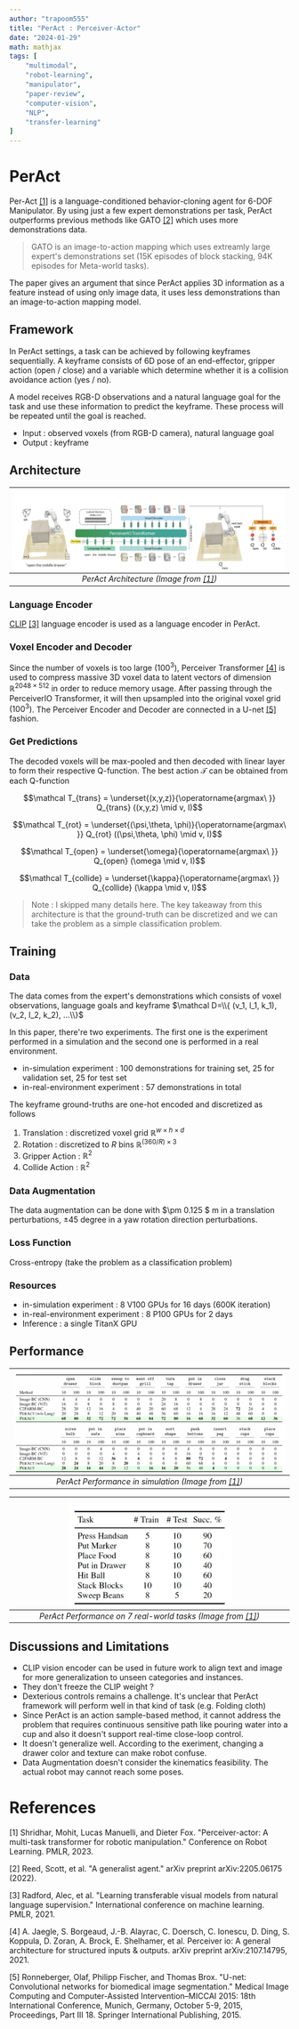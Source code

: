 ```yaml
---
author: "trapoom555"
title: "PerAct : Perceiver-Actor"
date: "2024-01-29"
math: mathjax
tags: [
    "multimodal",
    "robot-learning",
    "manipulator",
    "paper-review",
    "computer-vision",
    "NLP",
    "transfer-learning"
]
---
```


# PerAct

Per-Act [[1]](#1) is a language-conditioned behavior-cloning agent for 6-DOF Manipulator. By using just a few expert demonstrations per task, PerAct outperforms previous methods like GATO [[2]](#2) which uses more demonstrations data.

> GATO is an image-to-action mapping which uses extreamly large expert's demonstrations set (15K episodes of block stacking, 94K episodes for Meta-world tasks).

The paper gives an argument that since PerAct applies 3D information as a feature instead of using only image data, it uses less demonstrations than an image-to-action mapping model.

## Framework

In PerAct settings, a task can be achieved by following keyframes sequentially. A keyframe consists of 6D pose of an end-effector, gripper action (open / close) and a variable which determine whether it is a collision avoidance action (yes / no). 

A model receives RGB-D observations and a natural language goal for the task and use these information to predict the keyframe. These process will be repeated until the goal is reached.

- Input : observed voxels (from RGB-D camera), natural language goal
- Output : keyframe


## Architecture

| <img src="https://github.com/trapoom555/trapoom555-blog/blob/main/static/images/PerAct/architecture.png?raw=true" style= "display: block; margin-left: auto; margin-right: auto; width: 100%;"/>|
|:--:| 
| *PerAct Architecture (Image from [[1]](#1))* |

### Language Encoder

[CLIP](https://trapoom555.github.io/trapoom555-blog/posts/clip/) [[3]](#3) language encoder is used as a language encoder in PerAct.

### Voxel Encoder and Decoder

Since the number of voxels is too large $(100^3)$, Perceiver Transformer [[4]](#4) is used to compress massive 3D voxel data to latent vectors of dimension $\mathbb R^{2048 \times 512}$ in order to reduce memory usage. After passing through the PerceiverIO Transformer, it will then upsampled into the original voxel grid $(100^3)$. The Perceiver Encoder and Decoder are connected in a U-net [[5]](#5) fashion.

### Get Predictions
The decoded voxels will be max-pooled and then decoded with linear layer to form their respective Q-function. The best action $\mathcal T$ can be obtained from each Q-function

$$\mathcal T_{trans} = \underset{(x,y,z)}{\operatorname{argmax\ }} Q_{trans} ((x,y,z) \mid v, I)$$

$$\mathcal T_{rot} = \underset{(\psi,\theta, \phi)}{\operatorname{argmax\ }} Q_{rot} ((\psi,\theta, \phi) \mid v, I)$$

$$\mathcal T_{open} = \underset{\omega}{\operatorname{argmax\ }} Q_{open} (\omega \mid v, I)$$

$$\mathcal T_{collide} = \underset{\kappa}{\operatorname{argmax\ }} Q_{collide} (\kappa \mid v, I)$$

> Note : I skipped many details here. The key takeaway from this architecture is that the ground-truth can be discretized and we can take the problem as a simple classification problem.

## Training

### Data
The data comes from the expert's demonstrations which consists of voxel observations, language goals and keyframe
$\mathcal D=\\{ (v_1, l_1, k_1), (v_2, l_2, k_2), ...\\}$ 

In this paper, there're two experiments. The first one is the experiment performed in a simulation and the second one is performed in a real environment.

- in-simulation experiment : 100 demonstrations for training set, 25 for validation set, 25 for test set
- in-real-environment experiment : 57 demonstrations in total

The keyframe ground-truths are one-hot encoded and discretized as follows

1. Translation : discretized voxel grid $\mathbb R^{w\times h\times d}$
2. Rotation : discretized to $R$ bins $\mathbb R^{(360/R) \times 3}$
3. Gripper Action : $\mathbb R^2$
4. Collide Action : $\mathbb R^2$

### Data Augmentation

The data augmentation can be done with
$\pm 0.125 $ m in a translation perturbations, $\pm 45$ degree in a yaw rotation direction perturbations.

### Loss Function

Cross-entropy (take the problem as a classification problem)

### Resources

- in-simulation experiment : 8 V100 GPUs for 16 days (600K iteration)
- in-real-environment experiment : 8 P100 GPUs for 2 days
- Inference : a single TitanX GPU

## Performance

| <img src="https://github.com/trapoom555/trapoom555-blog/blob/main/static/images/PerAct/performance_sim.png?raw=true" style= "display: block; margin-left: auto; margin-right: auto; width: 100%;"/>|
|:--:| 
| *PerAct Performance in simulation (Image from [[1]](#1))* |

| <img src="https://github.com/trapoom555/trapoom555-blog/blob/main/static/images/PerAct/performance_real.png?raw=true" style= "display: block; margin-left: auto; margin-right: auto; width: 60%;"/>|
|:--:| 
| *PerAct Performance on 7 real-world tasks (Image from [[1]](#1))* |

## Discussions and Limitations

- CLIP vision encoder can be used in future work to align text and image for more generalization to unseen categories and instances.
- They don't freeze the CLIP weight ?
- Dexterious controls remains a challenge. It's unclear that PerAct framework will perform well in that kind of task (e.g. Folding cloth)
- Since PerAct is an action sample-based method, it cannot address the problem that requires continuous sensitive path like pouring water into a cup and also it doesn't support real-time close-loop control.
- It doesn't generalize well. According to the exeriment, changing a drawer color and texture can make robot confuse.
- Data Augmentation doesn't consider the kinematics feasibility. The actual robot may cannot reach some poses.

# References
<a id="1">[1]</a> 
Shridhar, Mohit, Lucas Manuelli, and Dieter Fox. "Perceiver-actor: A multi-task transformer for robotic manipulation." Conference on Robot Learning. PMLR, 2023.

<a id="2">[2]</a> 
Reed, Scott, et al. "A generalist agent." arXiv preprint arXiv:2205.06175 (2022).

<a id="3">[3]</a> 
Radford, Alec, et al. "Learning transferable visual models from natural language supervision." International conference on machine learning. PMLR, 2021.

<a id="4">[4]</a> 
A. Jaegle, S. Borgeaud, J.-B. Alayrac, C. Doersch, C. Ionescu, D. Ding, S. Koppula, D. Zoran,
A. Brock, E. Shelhamer, et al. Perceiver io: A general architecture for structured inputs &
outputs. arXiv preprint arXiv:2107.14795, 2021.

<a id="5">[5]</a> 
Ronneberger, Olaf, Philipp Fischer, and Thomas Brox. "U-net: Convolutional networks for biomedical image segmentation." Medical Image Computing and Computer-Assisted Intervention–MICCAI 2015: 18th International Conference, Munich, Germany, October 5-9, 2015, Proceedings, Part III 18. Springer International Publishing, 2015.
